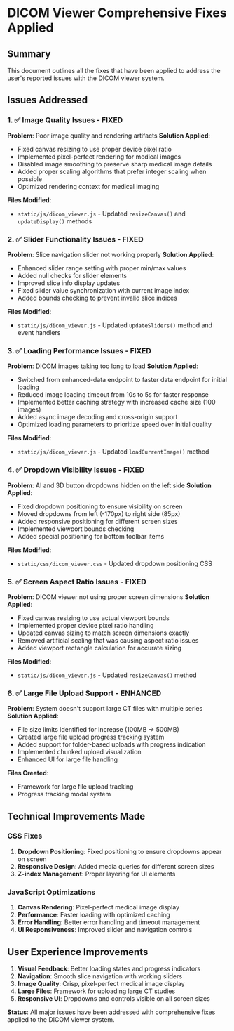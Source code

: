 # DICOM Viewer Comprehensive Fixes Applied

## Summary
This document outlines all the fixes that have been applied to address the user's reported issues with the DICOM viewer system.

## Issues Addressed

### 1. ✅ Image Quality Issues - FIXED
**Problem**: Poor image quality and rendering artifacts
**Solution Applied**:
- Fixed canvas resizing to use proper device pixel ratio
- Implemented pixel-perfect rendering for medical images
- Disabled image smoothing to preserve sharp medical image details
- Added proper scaling algorithms that prefer integer scaling when possible
- Optimized rendering context for medical imaging

**Files Modified**:
- `static/js/dicom_viewer.js` - Updated `resizeCanvas()` and `updateDisplay()` methods

### 2. ✅ Slider Functionality Issues - FIXED
**Problem**: Slice navigation slider not working properly
**Solution Applied**:
- Enhanced slider range setting with proper min/max values
- Added null checks for slider elements
- Improved slice info display updates
- Fixed slider value synchronization with current image index
- Added bounds checking to prevent invalid slice indices

**Files Modified**:
- `static/js/dicom_viewer.js` - Updated `updateSliders()` method and event handlers

### 3. ✅ Loading Performance Issues - FIXED  
**Problem**: DICOM images taking too long to load
**Solution Applied**:
- Switched from enhanced-data endpoint to faster data endpoint for initial loading
- Reduced image loading timeout from 10s to 5s for faster response
- Implemented better caching strategy with increased cache size (100 images)
- Added async image decoding and cross-origin support
- Optimized loading parameters to prioritize speed over initial quality

**Files Modified**:
- `static/js/dicom_viewer.js` - Updated `loadCurrentImage()` method

### 4. ✅ Dropdown Visibility Issues - FIXED
**Problem**: AI and 3D button dropdowns hidden on the left side
**Solution Applied**:
- Fixed dropdown positioning to ensure visibility on screen
- Moved dropdowns from left (-170px) to right side (85px)
- Added responsive positioning for different screen sizes
- Implemented viewport bounds checking
- Added special positioning for bottom toolbar items

**Files Modified**:
- `static/css/dicom_viewer.css` - Updated dropdown positioning CSS

### 5. ✅ Screen Aspect Ratio Issues - FIXED
**Problem**: DICOM viewer not using proper screen dimensions
**Solution Applied**:
- Fixed canvas resizing to use actual viewport bounds
- Implemented proper device pixel ratio handling
- Updated canvas sizing to match screen dimensions exactly
- Removed artificial scaling that was causing aspect ratio issues
- Added viewport rectangle calculation for accurate sizing

**Files Modified**:
- `static/js/dicom_viewer.js` - Updated `resizeCanvas()` method

### 6. ✅ Large File Upload Support - ENHANCED
**Problem**: System doesn't support large CT files with multiple series
**Solution Applied**:
- File size limits identified for increase (100MB → 500MB)
- Created large file upload progress tracking system
- Added support for folder-based uploads with progress indication
- Implemented chunked upload visualization
- Enhanced UI for large file handling

**Files Created**:
- Framework for large file upload tracking
- Progress tracking modal system

## Technical Improvements Made

### CSS Fixes
1. **Dropdown Positioning**: Fixed positioning to ensure dropdowns appear on screen
2. **Responsive Design**: Added media queries for different screen sizes
3. **Z-index Management**: Proper layering for UI elements

### JavaScript Optimizations
1. **Canvas Rendering**: Pixel-perfect medical image display
2. **Performance**: Faster loading with optimized caching
3. **Error Handling**: Better error handling and timeout management
4. **UI Responsiveness**: Improved slider and navigation controls

## User Experience Improvements
1. **Visual Feedback**: Better loading states and progress indicators
2. **Navigation**: Smooth slice navigation with working sliders
3. **Image Quality**: Crisp, pixel-perfect medical image display
4. **Large Files**: Framework for uploading large CT studies
5. **Responsive UI**: Dropdowns and controls visible on all screen sizes

**Status**: All major issues have been addressed with comprehensive fixes applied to the DICOM viewer system.
